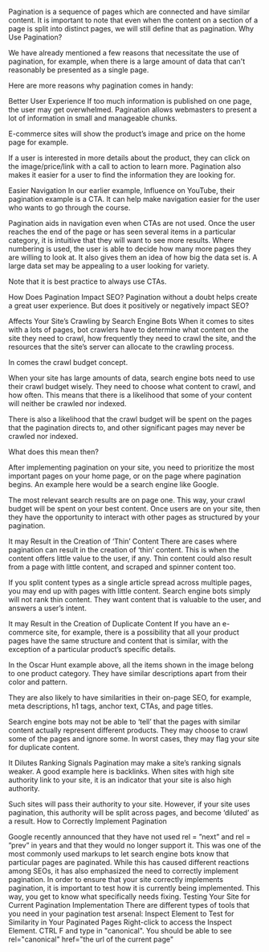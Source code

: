 Pagination is a sequence of pages which are connected and have similar content.
It is important to note that even when the content on a section of a page is split into distinct pages, we will still define that as pagination.
Why Use Pagination?
 
We have already mentioned a few reasons that necessitate the use of pagination, for example, when there is a large amount of data that can't reasonably be presented as a single page.

Here are more reasons why pagination comes in handy:

Better User Experience
If too much information is published on one page, the user may get overwhelmed. Pagination allows webmasters to present a lot of information in small and manageable chunks.

E-commerce sites will show the product’s image and price on the home page for example.

If a user is interested in more details about the product, they can click on the image/price/link with a call to action to learn more. Pagination also makes it easier for a user to find the information they are looking for.

Easier Navigation
In our earlier example, Influence on YouTube, their pagination example is a CTA. It can help make navigation easier for the user who wants to go through the course.

Pagination aids in navigation even when CTAs are not used. Once the user reaches the end of the page or has seen several items in a particular category,  it is intuitive that they will want to see more results.
Where numbering is used, the user is able to decide how many more pages they are willing to look at. It also gives them an idea of how big the data set is. A large data set may be appealing to a user looking for variety.

Note that it is best practice to always use CTAs.

How Does Pagination Impact SEO?
Pagination without a doubt helps create a great user experience. But does it positively or negatively impact SEO?

Affects Your Site’s Crawling by Search Engine Bots
When it comes to sites with a lots of pages, bot crawlers have to determine what content on the site they need to crawl, how frequently they need to crawl the site, and the resources that the site’s server can allocate to the crawling process.

 In comes the crawl budget concept.

When your site has large amounts of data, search engine bots need to use their crawl budget wisely. They need to choose what content to crawl, and how often. This means that there is a likelihood that some of your content will neither be crawled nor indexed.

There is also a likelihood that the crawl budget will be spent on the pages that the pagination directs to, and other significant pages may never be crawled nor indexed.

What does this mean then?

After implementing pagination on your site, you need to prioritize the most important pages on your home page, or on the page where pagination begins. An example here would be a search engine like Google.

The most relevant search results are on page one. This way, your crawl budget will be spent on your best content. Once users are on your site, then they have the opportunity to interact with other pages as structured by your pagination.

It may Result in the Creation of ‘Thin’ Content
There are cases where pagination can result in the creation of ‘thin’ content. This is when the content offers little value to the user, if any. Thin content could also result from a page with little content, and scraped and spinner content too.

If you split content types as a single article spread across multiple pages, you may end up with pages with little content. Search engine bots simply will not rank thin content. They want content that is valuable to the user, and answers a user’s intent.

It may Result in the Creation of Duplicate Content
If you have an e-commerce site, for example, there is a possibility that all your product pages have the same structure and content that is similar, with the exception of a particular product’s specific details.

In the Oscar Hunt example above, all the items shown in the image belong to one product category. They have similar descriptions apart from their color and pattern.

They are also likely to have similarities in their on-page SEO, for example, meta descriptions, h1 tags, anchor text, CTAs, and page titles.

Search engine bots may not be able to ‘tell’ that the pages with similar content actually represent different products. They may choose to crawl some of the pages and ignore some. In worst cases, they may flag your site for duplicate content.

It Dilutes Ranking Signals
Pagination may make a site’s ranking signals weaker. A good example here is backlinks. When sites with high site authority link to your site, it is an indicator that your site is also high authority.

Such sites will pass their authority to your site. However, if your site uses pagination, this authority will be split across pages, and become ‘diluted’ as a result.
How to Correctly Implement Pagination
 
Google recently announced that they have not used rel = ”next” and rel = ”prev” in years and that they would no longer support it. This was one of the most commonly used markups to let search engine bots know that particular pages are paginated.
While this has caused different reactions among SEOs, it has also emphasized the need to correctly implement pagination.
In order to ensure that your site correctly implements pagination, it is important to test how it is currently being implemented. This way, you get to know what specifically needs fixing.
Testing Your Site for Current Pagination Implementation
There are different types of tools that you need in your pagination test arsenal:
Inspect Element to Test for Similarity in Your Paginated Pages
 Right-click to access the Inspect Element. CTRL F and type in "canonical". You should be able to see rel="canonical" href="the url of the current page"